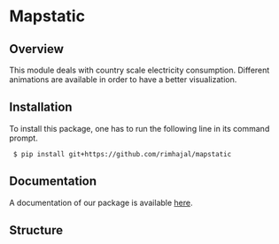 # Mapstatic

## Overview

This module deals with country scale electricity consumption. Different animations are available in order to have a better visualization.

## Installation

To install this package, one has to run the following line in its command prompt.

```{bash}
 $ pip install git+https://github.com/rimhajal/mapstatic
```

## Documentation

A documentation of our package is available [here](https://mapstatic.readthedocs). 

## Structure
